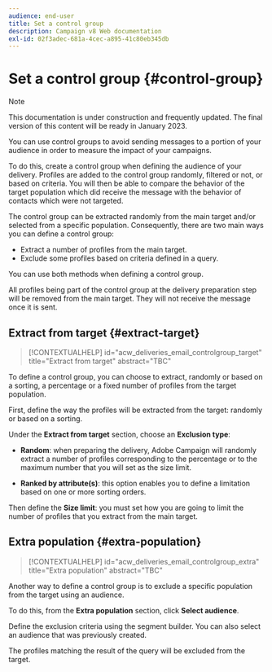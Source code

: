 ```yaml
---
audience: end-user
title: Set a control group
description: Campaign v8 Web documentation
exl-id: 02f3adec-681a-4cec-a895-41c80eb345db
---
```

# Set a control group {#control-group}

>[!NOTE]
>
>This documentation is under construction and frequently updated. The final version of this content will be ready in January 2023.

You can use control groups to avoid sending messages to a portion of your audience in order to measure the impact of your campaigns.

To do this, create a control group when defining the audience of your delivery. Profiles are added to the control group randomly, filtered or not, or based on criteria. You will then be able to compare the behavior of the target population which did receive the message with the behavior of contacts which were not targeted. 

The control group can be extracted randomly from the main target and/or selected from a specific population. Consequently, there are two main ways you can define a control group:

* Extract a number of profiles from the main target.
* Exclude some profiles based on criteria defined in a query.

You can use both methods when defining a control group.

All profiles being part of the control group at the delivery preparation step will be removed from the main target. They will not receive the message once it is sent.

## Extract from target {#extract-target}

>[!CONTEXTUALHELP]
>id="acw_deliveries_email_controlgroup_target"
>title="Extract from target"
>abstract="TBC"

To define a control group, you can choose to extract, randomly or based on a sorting, a percentage or a fixed number of profiles from the target population.

First, define the way the profiles will be extracted from the target: randomly or based on a sorting.

Under the **Extract from target** section, choose an **Exclusion type**:

* **Random**: when preparing the delivery, Adobe Campaign will randomly extract a number of profiles corresponding to the percentage or to the maximum number that you will set as the size limit.

* **Ranked by attribute(s)**: this option enables you to define a limitation based on one or more sorting orders.

Then define the **Size limit**: you must set how you are going to limit the number of profiles that you extract from the main target. 

## Extra population {#extra-population}

>[!CONTEXTUALHELP]
>id="acw_deliveries_email_controlgroup_extra"
>title="Extra population"
>abstract="TBC"

Another way to define a control group is to exclude a specific population from the target using an audience.

To do this, from the **Extra population** section, click **Select audience**.

Define the exclusion criteria using the segment builder. You can also select an audience that was previously created.

The profiles matching the result of the query will be excluded from the target.